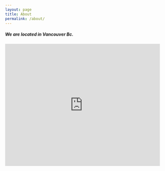 ```yaml
---
layout: page
title: About
permalink: /about/
---
```

<h5>
<p> 
We are located in Vancouver Bc. 
</p>
<h5>

<iframe height="400px" width="100%" frameBorder="0" scrolling="no"
    src="https://developers.google.com/maps/documentation/utils/geocoder/embed">
</iframe>
